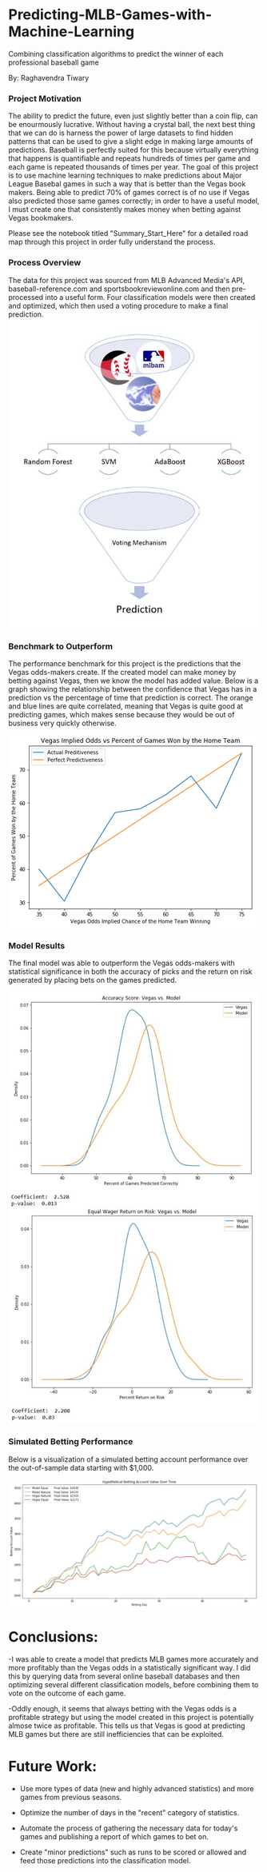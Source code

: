 # Predicting-MLB-Games-with-Machine-Learning
Combining classification algorithms to predict the winner of each professional baseball game

By: Raghavendra Tiwary

### Project Motivation
The ability to predict the future, even just slightly better than a coin flip, can be enourmously lucrative.  Without having a crystal ball, the next best thing that we can do is harness the power of large datasets to find hidden patterns that can be used to give a slight edge in making large amounts of predictions. Baseball is perfectly suited for this because virtually everything that happens is quantifiable and repeats hundreds of times per game and each game is repeated thousands of times per year. The goal of this project is to use machine learning techniques to make predictions about Major League Basebal games in such a way that is better than the Vegas book makers. Being able to predict 70% of games correct is of no use if Vegas also predicted those same games correctly; in order to have a useful model, I must create one that consistently makes money when betting against Vegas bookmakers.

Please see the notebook titled "Summary_Start_Here" for a detailed road map through this project in order fully understand the process.

### Process Overview
The data for this project was sourced from MLB Advanced Media's API, baseball-reference.com and sportsbookreviewonline.com and then pre-processed into a useful form.  Four classification models were then created and optimized, which then used a voting procedure to make a final prediction.
![Diagram](https://github.com/Rtiwary-1/MLB_Prediction/blob/main/MLB%20Diagram.JPG)

### Benchmark to Outperform
The performance benchmark for this project is the predictions that the Vegas odds-makers create.  If the created model can make money by betting against Vegas, then we know the model has added value.  Below is a graph showing the relationship between the confidence that Vegas has in a prediction vs the percentage of time that prediction is correct.  The orange and blue lines are quite correlated, meaning that Vegas is quite good at predicting games, which  makes sense because they would be out of business very quickly otherwise.

![Vegas_Performance](https://github.com/Rtiwary-1/MLB_Prediction/blob/main/Vegas%20Performance.png)

### Model Results
The final model was able to outperform the Vegas odds-makers with statistical significance in both the accuracy of picks and the return on risk generated by placing bets on the games predicted.

![Model_Performance](https://github.com/Rtiwary-1/MLB_Prediction/blob/main/Model%20Results.JPG)

### Simulated Betting Performance
Below is a visualization of a simulated betting account performance over the out-of-sample data starting with $1,000.

![Betting Results](https://github.com/Rtiwary-1/MLB_Prediction/blob/main/Betting%20Results.JPG)

# Conclusions:
-I was able to create a model that predicts MLB games more accurately and more profitably than the Vegas odds in a statistically significant way. I did this by querying data from several online baseball databases and then optimizing several different classification models, before combining them to vote on the outcome of each game.

-Oddly enough, it seems that always betting with the Vegas odds is a profitable strategy but using the model created in this project is potentially almose twice as profitable.  This tells us that Vegas is good at predicting MLB games but there are still inefficiencies that can be exploited.
# Future Work:
 
- Use more types of data (new and highly advanced statistics) and more games from previous seasons.

- Optimize the number of days in the "recent" category of statistics.

- Automate the process of gathering the necessary data for today's games and publishing a report of which games to bet on.

- Create "minor predictions" such as runs to be scored or allowed and feed those predictions into the classification model.
